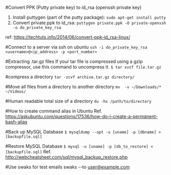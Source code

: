 #Convert PPK (Putty private key) to id_rsa (openssh private key)
1. Install puttygen (part of the putty package):
    `sudo apt-get install putty`
2. Convert private.ppk to id_rsa:
	`puttygen private.ppk -O private-openssh -o do_private_key_rsa`

ref: https://techtuts.info/2014/06/convert-ppk-id_rsa-linux/

#Connect to a server via ssh on ubuntu
	`ssh -i do_private_key_rsa <username>@<ip_address> -p <port_number>`

#Extracting .tar.gz files
If your tar file is compressed using a gzip compressor, use this command to uncompress it.
	`$ tar xvzf file.tar.gz`

#compress a directory
	`tar -zcvf archive.tar.gz directory/ `

#Move all files from a directory to another directory
`mv  -v ~/Downloads/* ~/Videos/`

#Human readable total size of a directory
`du -hs /path/to/directory`

#How to create command alias in Ubuntu
Ref. https://askubuntu.com/questions/17536/how-do-i-create-a-permanent-bash-alias

#Back up MySQL Database
`$ mysqldump --opt -u [uname] -p [dbname] > [backupfile.sql]`

#Restore MySQL Database
`$ mysql -u [uname] -p [db_to_restore] < [backupfile.sql]` Ref. http://webcheatsheet.com/sql/mysql_backup_restore.php

#Use swaks for test emails
swaks --to user@example.com

